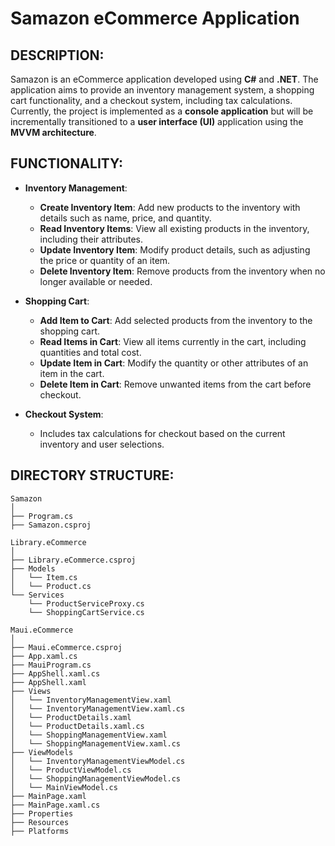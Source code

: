 # Samazon eCommerce Application

## DESCRIPTION:

Samazon is an eCommerce application developed using **C#** and **.NET**. The application aims to provide an inventory management system, a shopping cart functionality, and a checkout system, including tax calculations. Currently, the project is implemented as a **console application** but will be incrementally transitioned to a **user interface (UI)** application using the **MVVM architecture**.

## FUNCTIONALITY:
- **Inventory Management**:
  - **Create Inventory Item**: Add new products to the inventory with details such as name, price, and quantity.
  - **Read Inventory Items**: View all existing products in the inventory, including their attributes.
  - **Update Inventory Item**: Modify product details, such as adjusting the price or quantity of an item.
  - **Delete Inventory Item**: Remove products from the inventory when no longer available or needed.
  
- **Shopping Cart**:
  - **Add Item to Cart**: Add selected products from the inventory to the shopping cart.
  - **Read Items in Cart**: View all items currently in the cart, including quantities and total cost.
  - **Update Item in Cart**: Modify the quantity or other attributes of an item in the cart.
  - **Delete Item in Cart**: Remove unwanted items from the cart before checkout.

- **Checkout System**:
  - Includes tax calculations for checkout based on the current inventory and user selections.

## DIRECTORY STRUCTURE:

```plaintext
Samazon
│
├── Program.cs
├── Samazon.csproj

Library.eCommerce
│
├── Library.eCommerce.csproj
├── Models
│   └── Item.cs
│   └── Product.cs
└── Services
    └── ProductServiceProxy.cs
    └── ShoppingCartService.cs

Maui.eCommerce
│
├── Maui.eCommerce.csproj
├── App.xaml.cs
├── MauiProgram.cs
├── AppShell.xaml.cs
├── AppShell.xaml
├── Views
│   └── InventoryManagementView.xaml
│   └── InventoryManagementView.xaml.cs
│   └── ProductDetails.xaml
│   └── ProductDetails.xaml.cs
│   └── ShoppingManagementView.xaml
│   └── ShoppingManagementView.xaml.cs
├── ViewModels
│   └── InventoryManagementViewModel.cs
│   └── ProductViewModel.cs
│   └── ShoppingManagementViewModel.cs
│   └── MainViewModel.cs
├── MainPage.xaml
├── MainPage.xaml.cs
├── Properties
├── Resources
├── Platforms
